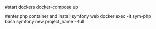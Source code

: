 #start dockers
docker-compose up

#enter php container and install symfony web
docker exec -it sym-php bash
symfony new project_name --full
